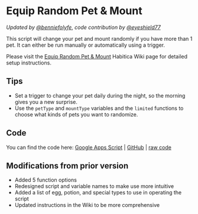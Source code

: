 # Equip Random Pet & Mount
_Updated by [@benniefolyfe](https://habitica.com/profile/377a4d3d-c55c-48b8-9bf8-59b97480daf8)_, _code contribution by [@eyeshield77](https://habitica.com/profile/0a005b3a-3ec1-48ca-ae1f-78bcc0e59a2b)_

This script will change your pet and mount randomly if you have more than 1 pet. It can either be run manually or automatically using a trigger.

Please visit the [Equip Random Pet & Mount](https://habitica.fandom.com/wiki/Google_Apps_Script#Setup_Instructions) Habitica Wiki page for detailed setup instructions.

## Tips
* Set a trigger to change your pet daily during the night, so the morning gives you a new surprise.
* Use the <code>petType</code> and <code>mountType</code> variables and the <code>limited</code> functions to choose what kinds of pets you want to randomize.

## Code
You can find the code here: [Google Apps Script](https://script.google.com/home/projects/13ZTuRtnpVJfDgeZKYdaLEfu5Vgz6NjQdji7K9t0xgnrOXApgEBcOZsIm/edit) | [GitHub](https://github.com/benniefolyfe/equip-random-pet-and-mount/blob/main/script.js) | [raw code](https://raw.githubusercontent.com/benniefolyfe/equip-random-pet-and-mount/main/script.js)

## Modifications from prior version
 
* Added 5 function options
* Redesigned script and variable names to make use more intuitive
* Added a list of egg, potion, and special types to use in operating the script
* Updated instructions in the Wiki to be more comprehensive
